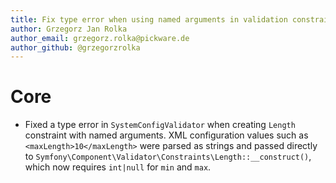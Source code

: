 ```yaml
---
title: Fix type error when using named arguments in validation constraints
author: Grzegorz Jan Rolka
author_email: grzegorz.rolka@pickware.de
author_github: @grzegorzrolka
---
```


# Core
* Fixed a type error in `SystemConfigValidator` when creating `Length` constraint with named arguments. XML configuration values such as `<maxLength>10</maxLength>` were parsed as strings and passed directly to
  `Symfony\Component\Validator\Constraints\Length::__construct()`, which now requires `int|null` for `min` and `max`.
